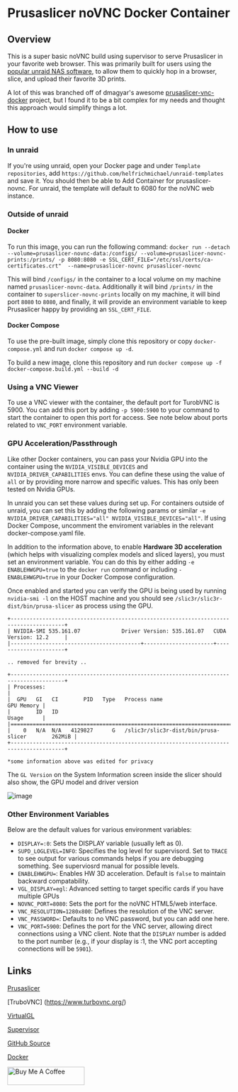 # Prusaslicer noVNC Docker Container

## Overview

This is a super basic noVNC build using supervisor to serve Prusaslicer in your favorite web browser. This was primarily built for users using the [popular unraid NAS software](https://unraid.net), to allow them to quickly hop in a browser, slice, and upload their favorite 3D prints.

A lot of this was branched off of dmagyar's awesome [prusaslicer-vnc-docker](https://hub.docker.com/r/dmagyar/prusaslicer-vnc-docker/) project, but I found it to be a bit complex for my needs and thought this approach would simplify things a lot.

## How to use

### In unraid

If you're using unraid, open your Docker page and under `Template repositories`, add `https://github.com/helfrichmichael/unraid-templates` and save it. You should then be able to Add Container for prusaslicer-novnc. For unraid, the template will default to 6080 for the noVNC web instance.

### Outside of unraid

#### Docker
To run this image, you can run the following command: `docker run --detach --volume=prusaslicer-novnc-data:/configs/ --volume=prusaslicer-novnc-prints:/prints/ -p 8080:8080 -e SSL_CERT_FILE="/etc/ssl/certs/ca-certificates.crt" 
--name=prusaslicer-novnc prusaslicer-novnc`

This will bind `/configs/` in the container to a local volume on my machine named `prusaslicer-novnc-data`. Additionally it will bind `/prints/` in the container to `superslicer-novnc-prints` locally on my machine, it will bind port `8080` to `8080`, and finally, it will provide an environment variable to keep Prusaslicer happy by providing an `SSL_CERT_FILE`.

#### Docker Compose
To use the pre-built image, simply clone this repository or copy `docker-compose.yml` and run `docker compose up -d`.

To build a new image, clone this repository and run `docker compose up -f docker-compose.build.yml --build -d`

### Using a VNC Viewer

To use a VNC viewer with the container, the default port for TurobVNC is 5900. You can add this port by adding `-p 5900:5900` to your command to start the container to open this port for access. See note below about ports related to `VNC_PORT` environment variable. 


### GPU Acceleration/Passthrough

Like other Docker containers, you can pass your Nvidia GPU into the container using the `NVIDIA_VISIBLE_DEVICES` and `NVIDIA_DRIVER_CAPABILITIES` envs. You can define these using the value of `all` or by providing more narrow and specific values. This has only been tested on Nvidia GPUs.

In unraid you can set these values during set up. For containers outside of unraid, you can set this by adding the following params or similar  `-e NVIDIA_DRIVER_CAPABILITIES="all" NVIDIA_VISIBLE_DEVICES="all"`. If using Docker Compose, uncomment the enviroment variables in the relevant docker-compose.yaml file.

In addition to the information above, to enable **Hardware 3D acceleration** (which helps with visualizing complex models and  sliced layers), you must set an environment variable. You can do this by either adding `-e ENABLEHWGPU=true` to the `docker run` command or including `- ENABLEHWGPU=true` in your Docker Compose configuration.

Once enabled and started you can verify the GPU is being used by running `nvidia-smi -l` on the HOST machine and you should see `/slic3r/slic3r-dist/bin/prusa-slicer` as process using the GPU. 

```
+---------------------------------------------------------------------------------------+
| NVIDIA-SMI 535.161.07             Driver Version: 535.161.07   CUDA Version: 12.2     |
|-----------------------------------------+----------------------+----------------------+

.. removed for brevity .. 

+---------------------------------------------------------------------------------------+
| Processes:                                                                            |
|  GPU   GI   CI        PID   Type   Process name                            GPU Memory |
|        ID   ID                                                             Usage      |
|=======================================================================================|
|    0   N/A  N/A   4129827      G   /slic3r/slic3r-dist/bin/prusa-slicer        262MiB |
+---------------------------------------------------------------------------------------+

*some information above was edited for privacy
```

The `GL Version` on the System Information screen inside the slicer should also show, the GPU model and driver version

![image](https://github.com/vajonam/prusaslicer-novnc/assets/152501/250c93f5-e550-42f9-8cce-b942c93ef61e)



### Other Environment Variables

Below are the default values for various environment variables:

- `DISPLAY=:0`: Sets the DISPLAY variable (usually left as 0).
- `SUPD_LOGLEVEL=INFO`: Specifies the log level for supervisord. Set to `TRACE` to see output for various commands helps if you are debugging something. See superviosrd manual for possible levels.
- `ENABLEHWGPU=`: Enables HW 3D acceleration. Default is `false` to maintain backward compatability.
- `VGL_DISPLAY=egl`: Advanced setting to target specific cards if you have multiple GPUs
- `NOVNC_PORT=8080`: Sets the port for the noVNC HTML5/web interface.
- `VNC_RESOLUTION=1280x800`: Defines the resolution of the VNC server.
- `VNC_PASSWORD=`: Defaults to no VNC password, but you can add one here.
- `VNC_PORT=5900`: Defines the port for the VNC server, allowing direct connections using a VNC client. Note that the `DISPLAY` number is added to the port number (e.g., if your display is :1, the VNC port accepting connections will be `5901`).

## Links

[Prusaslicer](https://www.prusa3d.com/prusaslicer/)

[TruboVNC] (https://www.turbovnc.org/)

[VirtualGL](https://virtualgl.org/)

[Supervisor](http://supervisord.org/)

[GitHub Source](https://github.com/helfrichmichael/prusaslicer-novnc)

[Docker](https://hub.docker.com/r/mikeah/prusaslicer-novnc)

<a href="https://www.buymeacoffee.com/helfrichmichael" target="_blank"><img src="https://cdn.buymeacoffee.com/buttons/default-orange.png" alt="Buy Me A Coffee" height="41" width="174"></a>
